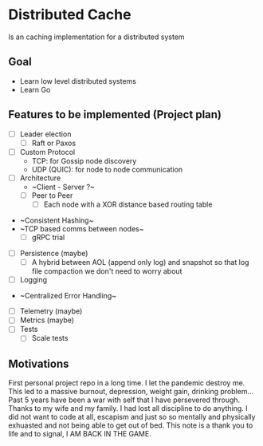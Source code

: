# Distributed Cache

Is an caching implementation for a distributed system

## Goal

- Learn low level distributed systems
- Learn Go

## Features to be implemented (Project plan)

- [ ] Leader election
  - [ ] Raft or Paxos
- [ ] Custom Protocol
  - TCP: for Gossip node discovery
  - UDP (QUIC): for node to node communication
- [ ] Architecture
  - ~Client - Server ?~
  - [ ] Peer to Peer
    - [ ] Each node with a XOR distance based routing table
- ~Consistent Hashing~
- ~TCP based comms between nodes~
  - [ ] gRPC trial
- [ ] Persistence (maybe)
  - [ ] A hybrid between AOL (append only log) and snapshot so that log file compaction we don't need to worry about

- [ ] Logging
- ~Centralized Error Handling~
- [ ] Telemetry (maybe)
- [ ] Metrics (maybe)
- [ ] Tests
  - [ ] Scale tests

## Motivations

First personal project repo in a long time. I let the pandemic destroy me. This led to a massive burnout, depression, weight gain, drinking problem... Past 5 years have been a war with self that I have persevered through. Thanks to my wife and my family. I had lost all discipline to do anything. I did not want to code at all, escapism and just so so mentally and physically exhuasted and not being able to get out of bed. This note is a thank you to life and to signal, I AM BACK IN THE GAME.
